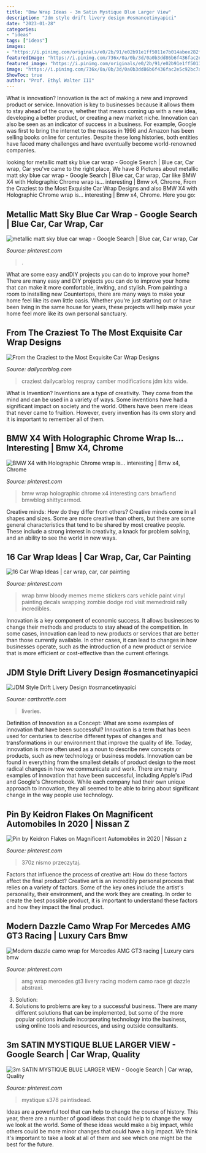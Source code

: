 ```yaml
---
title: "Bmw Wrap Ideas - 3m Satin Mystique Blue Larger View"
description: "Jdm style drift livery design #osmancetinyapici"
date: "2023-01-28"
categories:
- "ideas"
tags: ["ideas"]
images:
- "https://i.pinimg.com/originals/e0/2b/91/e02b91e1ff5011e7b014abee282f9bd9.jpg"
featuredImage: "https://i.pinimg.com/736x/0a/0b/3d/0a0b3dd86b6f436fac2e5c92bc7a540f.jpg"
featured_image: "https://i.pinimg.com/originals/e0/2b/91/e02b91e1ff5011e7b014abee282f9bd9.jpg"
image: "https://i.pinimg.com/736x/0a/0b/3d/0a0b3dd86b6f436fac2e5c92bc7a540f.jpg"
ShowToc: true
author: "Prof. Ethyl Walter III"
---
```



What is innovation?
Innovation is the act of making a new and improved product or service. Innovation is key to businesses because it allows them to stay ahead of the curve, whether that means coming up with a new idea, developing a better product, or creating a new market niche. Innovation can also be seen as an indicator of success in a business. For example, Google was first to bring the internet to the masses in 1996 and Amazon has been selling books online for centuries. Despite these long histories, both entities have faced many challenges and have eventually become world-renowned companies.

	

		
looking for metallic matt sky blue car wrap - Google Search | Blue car, Car wrap, Car you've came to the right place. We have 8 Pictures about metallic matt sky blue car wrap - Google Search | Blue car, Car wrap, Car like BMW X4 with Holographic Chrome wrap is... interesting | Bmw x4, Chrome, From the Craziest to the Most Exquisite Car Wrap Designs and also BMW X4 with Holographic Chrome wrap is... interesting | Bmw x4, Chrome. Here you go:
		
    
## Metallic Matt Sky Blue Car Wrap - Google Search | Blue Car, Car Wrap, Car

<img loading=lazy src="https://i.pinimg.com/originals/e0/2b/91/e02b91e1ff5011e7b014abee282f9bd9.jpg" onerror="this.onerror=null;this.src='https://tse3.mm.bing.net/th?id=OIP.kR1ULECfYhU4j1jE5y0NdAHaJ3&amp;pid=15.1';" alt="metallic matt sky blue car wrap - Google Search | Blue car, Car wrap, Car">

_Source: pinterest.com_

>. 

	

What are some easy andDIY projects you can do to improve your home?
There are many easy and DIY projects you can do to improve your home that can make it more comfortable, inviting, and stylish. From painting a room to installing new Countertops, there are many ways to make your home feel like its own little oasis. Whether you're just starting out or have been living in the same house for years, these projects will help make your home feel more like its own personal sanctuary.

    
## From The Craziest To The Most Exquisite Car Wrap Designs

<img loading=lazy src="https://i0.wp.com/www.dailycarblog.com/wp-content/uploads/2018/07/Crazy-Car-Wrap-BMW-M4-Dailycarblog.jpg?fit=998%2C555&amp;ssl=1" onerror="this.onerror=null;this.src='https://tse2.mm.bing.net/th?id=OIP.FJs12Y-eO9WQh9yupHsY4gHaEH&amp;pid=15.1';" alt="From the Craziest to the Most Exquisite Car Wrap Designs">

_Source: dailycarblog.com_

>craziest dailycarblog respray camber modifications jdm kits wide. 

	

What is Invention?
Inventions are a type of creativity. They come from the mind and can be used in a variety of ways. Some inventions have had a significant impact on society and the world. Others have been mere ideas that never came to fruition. However, every invention has its own story and it is important to remember all of them.

    
## BMW X4 With Holographic Chrome Wrap Is... Interesting | Bmw X4, Chrome

<img loading=lazy src="https://i.pinimg.com/736x/bf/77/ad/bf77adc05737cbd7f50e390d736be4a0.jpg" onerror="this.onerror=null;this.src='https://tse4.mm.bing.net/th?id=OIP.p5AR3f17SpXZjN81ACP3qQHaJ3&amp;pid=15.1';" alt="BMW X4 with Holographic Chrome wrap is... interesting | Bmw x4, Chrome">

_Source: pinterest.com_

>bmw wrap holographic chrome x4 interesting cars bmwfiend bmwblog shittycarmod. 

	

Creative minds: How do they differ from others?
Creative minds come in all shapes and sizes. Some are more creative than others, but there are some general characteristics that tend to be shared by most creative people. These include a strong interest in creativity, a knack for problem solving, and an ability to see the world in new ways.

    
## 16 Car Wrap Ideas | Car Wrap, Car, Car Painting

<img loading=lazy src="https://i.pinimg.com/236x/5d/ae/a5/5daea5029070d96f49789eae430096a5--zombies-google-search.jpg" onerror="this.onerror=null;this.src='https://tse3.mm.bing.net/th?id=OIP.DSZg7gK47KaPs5sFeVp6swHaHa&amp;pid=15.1';" alt="16 Car Wrap Ideas | car wrap, car, car painting">

_Source: pinterest.com_

>wrap bmw bloody memes meme stickers cars vehicle paint vinyl painting decals wrapping zombie dodge rod visit memedroid rally incredibles. 

	

Innovation is a key component of economic success. It allows businesses to change their methods and products to stay ahead of the competition. In some cases, innovation can lead to new products or services that are better than those currently available. In other cases, it can lead to changes in how businesses operate, such as the introduction of a new product or service that is more efficient or cost-effective than the current offerings.

    
## JDM Style Drift Livery Design #osmancetinyapici

<img loading=lazy src="https://images.cdn.circlesix.co/image/1/640/0/uploads/posts/2018/10/6a966023cb62e0cd21033c6446b7ac0a.png" onerror="this.onerror=null;this.src='https://tse4.mm.bing.net/th?id=OIP.Mf8IHXxXH9EjLG8vnt9D1QHaFf&amp;pid=15.1';" alt="JDM Style Drift Livery Design #osmancetinyapici">

_Source: carthrottle.com_

>liveries. 

	

Definition of Innovation as a Concept: What are some examples of innovation that have been successful?
Innovation is a term that has been used for centuries to describe different types of changes and transformations in our environment that improve the quality of life. Today, innovation is more often used as a noun to describe new concepts or products, such as new technology or business models. Innovation can be found in everything from the smallest details of product design to the most radical changes in how we communicate and work.
There are many examples of innovation that have been successful, including Apple's iPad and Google's Chromebook. While each company had their own unique approach to innovation, they all seemed to be able to bring about significant change in the way people use technology.

    
## Pin By Keidron Flakes On Magnificent Automobiles In 2020 | Nissan Z

<img loading=lazy src="https://i.pinimg.com/736x/c4/81/00/c481009bd5a8549bb81c357bc90a8766.jpg" onerror="this.onerror=null;this.src='https://tse3.mm.bing.net/th?id=OIP.i95rAeSfd-wdU4Pg5Ern-wHaE8&amp;pid=15.1';" alt="Pin by Keidron Flakes on Magnificent Automobiles in 2020 | Nissan z">

_Source: pinterest.com_

>370z nismo przeczytaj. 

	

Factors that influence the process of creative art: How do these factors affect the final product?
Creative art is an incredibly personal process that relies on a variety of factors. Some of the key ones include the artist's personality, their environment, and the work they are creating. In order to create the best possible product, it is important to understand these factors and how they impact the final product.

    
## Modern Dazzle Camo Wrap For Mercedes AMG GT3 Racing | Luxury Cars Bmw

<img loading=lazy src="https://i.pinimg.com/736x/0a/0b/3d/0a0b3dd86b6f436fac2e5c92bc7a540f.jpg" onerror="this.onerror=null;this.src='https://tse3.mm.bing.net/th?id=OIP.QXahVoqAQ7qI-x_FAaS_GwHaHC&amp;pid=15.1';" alt="Modern dazzle camo wrap for Mercedes AMG GT3 racing | Luxury cars bmw">

_Source: pinterest.com_

>amg wrap mercedes gt3 livery racing modern camo race gt dazzle abstraxi. 

	

3. Solution:
3. Solutions to problems are key to a successful business. There are many different solutions that can be implemented, but some of the more popular options include incorporating technology into the business, using online tools and resources, and using outside consultants.

    
## 3m SATIN MYSTIQUE BLUE LARGER VIEW - Google Search | Car Wrap, Quality

<img loading=lazy src="https://i.pinimg.com/originals/f6/33/0b/f6330b1fb53850c90f376e83f9f4fcb1.jpg" onerror="this.onerror=null;this.src='https://tse4.mm.bing.net/th?id=OIP.0GWZGDk-yooz6vE1IzKu4gHaE7&amp;pid=15.1';" alt="3m SATIN MYSTIQUE BLUE LARGER VIEW - Google Search | Car wrap, Quality">

_Source: pinterest.com_

>mystique s378 paintisdead. 

	

Ideas are a powerful tool that can help to change the course of history. This year, there are a number of good ideas that could help to change the way we look at the world. Some of these ideas would make a big impact, while others could be more minor changes that could have a big impact. We think it's important to take a look at all of them and see which one might be the best for the future.

